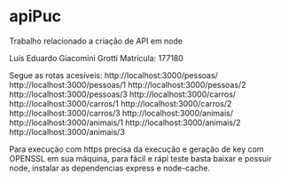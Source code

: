 # apiPuc
Trabalho relacionado a criação de API em node

Luís Eduardo Giacomini Grotti Matricula: 177180

Segue as rotas acesiveis:
http://localhost:3000/pessoas/
http://localhost:3000/pessoas/1
http://localhost:3000/pessoas/2
http://localhost:3000/pessoas/3
http://localhost:3000/carros/
http://localhost:3000/carros/1
http://localhost:3000/carros/2
http://localhost:3000/carros/3
http://localhost:3000/animais/
http://localhost:3000/animais/1
http://localhost:3000/animais/2
http://localhost:3000/animais/3

Para execução com https precisa da execução e geração de key com OPENSSL em sua máquina, para fácil e rápi teste basta baixar e possuir node, instalar as dependencias express e node-cache.



